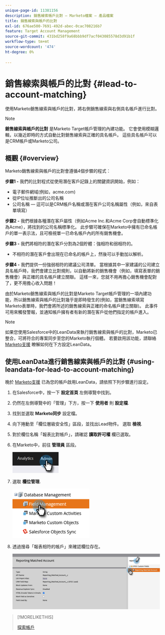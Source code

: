 ```yaml
---
unique-page-id: 11381156
description: 銷售線索帳戶比對 — Marketo檔案 — 產品檔案
title: 銷售線索與帳戶的比對
exl-id: 676ae500-7691-492d-abec-0cac708216b7
feature: Target Account Management
source-git-commit: 431bd258f9a68bbb9df7acf043085578d3d91b1f
workflow-type: tm+mt
source-wordcount: '474'
ht-degree: 0%

---
```


# 銷售線索與帳戶的比對 {#lead-to-account-matching}

使用Marketo銷售線索與帳戶的比對，將右側銷售線索與右側具名帳戶進行比對。

>[!NOTE]
>
>**銷售線索與帳戶的比對** 是Marketo Target帳戶管理的內建功能。 它會使用模糊邏輯，以幾近即時的方式自動比對銷售線索與正確的具名帳戶。 這些具名帳戶可以是CRM帳戶或Marketo公司。

## 概觀 {#overview}

Marketo銷售線索與帳戶的比對會遵循4個步驟的程式：

**步驟1 -** 我們的比對程式從使用潛在客戶記錄上的關鍵資訊開始，例如：

* 電子郵件網域(例如，acme.com)
* 從IP位址推斷出的公司名稱
* 公司名稱 — 這可以是CRM帳戶名稱或潛在客戶公司名稱屬性（例如，來自表單填寫）

**步驟2 -** 我們根據各種潛在客戶屬性（例如Acme Inc.和Acme Corp會自動標準化為Acme），將找到的公司名稱標準化。 此步驟可確保在Marketo中擁有已命名帳戶的單一表示法，且可檢視單一已命名帳戶內的所有銷售機會。

**步驟3 -** 我們將相符的潛在客戶分割為2個貯體：強相符和弱相符的。

* 不相符的潛在客戶會出現在已命名的帳戶上，然後可以手動加以解析。

**步驟4 -** 我們提供一份強弱相符的建議公司清單。 當根據其中一家建議的公司建立具名帳戶時，我們會建立比對規則，以自動將新的銷售機會（例如，填寫表單的銷售機會）與正確的具名帳戶建立關聯。 這樣一來，您就不用再擔心銷售機會配對了，更不用擔心收入問題！

由於Marketo銷售線索與帳戶的比對是Marketo Target帳戶管理的一項內建功能，所以銷售線索與帳戶的比對幾乎是即時發生的(例如，當銷售線索填寫Marketo表單時，我們會將所述的銷售線索與正確的命名帳戶建立關聯)。 此事件可用來觸發警報，並通知帳戶擁有者有新的潛在客戶從他們指定的帳戶進入。

>[!NOTE]
>
>如果您使用Salesforce中的LeanData來執行銷售線索與帳戶的比對，Marketo已整合，可將符合的專案同步至您的Marketo執行個體。 若要啟用該功能，請聯絡 [Marketo支援](https://nation.marketo.com/t5/Support/ct-p/Support) 瞭解如何在下方設定LeanData。

## 使用LeanData進行銷售線索與帳戶的比對 {#using-leandata-for-lead-to-account-matching}

晚於 [Marketo支援](https://nation.marketo.com/t5/Support/ct-p/Support) 已為您的帳戶啟用LeanData，請依照下列步驟進行設定。

1. 在Salesforce中，按一下 **設定首頁** 左側導覽中找到。

1. 仍然在左側導覽中的「管理」下方，按一下 **使用者** 則 **設定檔**.

1. 找到並選取 **Marketo同步** 設定檔。

1. 向下捲動至「欄位層級安全性」區段，並找出Lead物件。 選取 **檢視**.

1. 對於欄位名稱「報表比對帳戶」，請確認 **讀取許可權** 欄已選取。

1. 在Marketo中，前往 **管理員** 區段。

   ![](assets/lead-to-account-matching-1.png)

1. 選取 **欄位管理**.

   ![](assets/lead-to-account-matching-2.png)

1. 透過搜尋「報表相符的帳戶」來確認欄位存在。

   ![](assets/lead-to-account-matching-3.png)

>[!MORELIKETHIS]
>
>[探索帳戶](/help/marketo/product-docs/target-account-management/target/named-accounts/discover-accounts.md)
